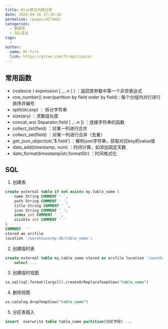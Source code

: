 ```yaml
---
title: Hive常见问题记录
date: 2024-04-18 17:35:26
permalink: /pages/d27deb/
categories:
  - 数据库
  - SQL语法
tags:
  - 
author: 
  name: Mr.Fire
  link: https://gitee.com/firegitspace/
---
```



## 常用函数

- coalesce ( expression [ ,...n ] ) ：返回其参数中第一个非空表达式
- row_number() over(partition by field order by field)  : 每个分组内对行进行排序并编号
- split(str,exp) ： 拆分字符串
- size(ary)  ：求数组长度
- concat_ws( Separator,field [ ,...n ]) ：连接字符串的函数
- collect_list(field) ：对某一列进行合并
- collect_set(field) ：对某一列进行合并（去重）
- get_json_object(str,'$.field') ：解析json字符串，获取对应key的value值
- date_add(timestamp, num)  ：时间计算，如添加固定天数
- date_format(timestamp|str,formatStr) ：时间格式化

## SQL

1. 创建表
```sql
create external table if not exists my.table_name (
    name String COMMENT ' ',
    path String COMMENT ' ',
    title String COMMENT ' ',
    icon String COMMENT ' ',
    index int COMMENT ' ',
    visible int COMMENT ' '
)
COMMENT  ''
stored as orcfile
location '/warehouse/my.db/table_name';
```

2. 创建临时表
```sql
create external table my.table_name stored as orcfile location '/warehouse/my.db/table_name' as
    select ...
```

3. 创建临时视图
```sql
ss.sql(sql.format([args])).createOrReplaceTempView("table_name")
```
4. 删除视图
```sql
ss.catalog.dropTempView("table_name")
```

5. 分区表插入
```sql
insert  overwrite table table_name partition(分区字段) ...
```
